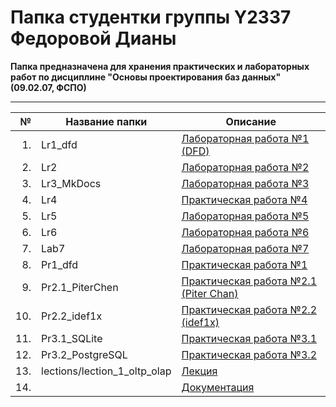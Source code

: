 # Папка студентки группы Y2337 Федоровой Дианы

**Папка предназначена для хранения практических и лабораторных работ по дисциплине "Основы проектирования баз данных" (09.02.07, ФСПО)**

_________________

|№|Название папки | Описание |
|---:|----------------|----------|
|1.|Lr1_dfd| [Лабораторная работа №1 (DFD)](./Lr1_dfd)|
|2.|Lr2| [Лабораторная работа №2](./Lr2)|
|3.|Lr3_MkDocs| [Лабораторная работа №3](./Lr3_MkDocs)|
|4.|Lr4|[Практическая работа №4](./Lr4)|
|5.|Lr5| [Лабораторная работа №5](./Lr5)|
|6.|Lr6| [Лабораторная работа №6](./Lr6)|
|7.|Lab7| [Лабораторная работа №7](./Lab7)|
|8.|Pr1_dfd | [Практическая работа №1](./Pr1_dfd)|
|9.|Pr2.1_PiterChen| [Практическая работа №2.1 (Piter Chan)](./Pr2.1_PiterChen)|
|10.|Pr2.2_idef1x| [Практическая работа №2.2 (idef1x)](./Pr2.2_idef1x)|
|11.|Pr3.1_SQLite| [Практическая работа №3.1](./Pr3.1_SQLite)|
|12.|Pr3.2_PostgreSQL| [Практическая работа №3.2](./Pr3.2_PostgreSQL)|
|13.|lections/lection_1_oltp_olap | [Лекция](./lections/lection_1_oltp_olap)|
|14.| | [Документация](https://fedorovadianay2337.github.io/ITMO_FSPO_DataBases_2020-2021/)|



